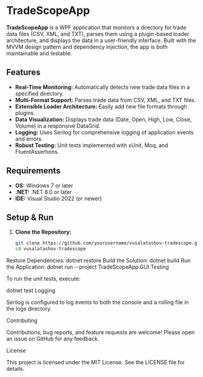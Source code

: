 # TradeScopeApp

**TradeScopeApp** is a WPF application that monitors a directory for trade data files (CSV, XML, and TXT), parses them using a plugin-based loader architecture, and displays the data in a user-friendly interface. Built with the MVVM design pattern and dependency injection, the app is both maintainable and testable.

## Features

- **Real-Time Monitoring:** Automatically detects new trade data files in a specified directory.
- **Multi-Format Support:** Parses trade data from CSV, XML, and TXT files.
- **Extensible Loader Architecture:** Easily add new file formats through plugins.
- **Data Visualization:** Displays trade data (Date, Open, High, Low, Close, Volume) in a responsive DataGrid.
- **Logging:** Uses Serilog for comprehensive logging of application events and errors.
- **Robust Testing:** Unit tests implemented with xUnit, Moq, and FluentAssertions.

## Requirements

- **OS:** Windows 7 or later
- **.NET:** .NET 8.0 or later
- **IDE:** Visual Studio 2022 (or newer)


## Setup & Run

1. **Clone the Repository:**

   ```bash
   git clone https://github.com/yourusername/vusalatashov-tradescope.git
   cd vusalatashov-tradescope
Restore Dependencies:
dotnet restore
Build the Solution:
dotnet build
Run the Application:
dotnet run --project TradeScopeApp.GUI
Testing

To run the unit tests, execute:

dotnet test
Logging

Serilog is configured to log events to both the console and a rolling file in the logs directory.

Contributing

Contributions, bug reports, and feature requests are welcome! Please open an issue on GitHub for any feedback.

License

This project is licensed under the MIT License. See the LICENSE file for details.
